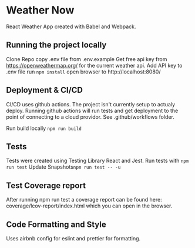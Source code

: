 # Weather Now

React Weather App created with Babel and Webpack.

## Running the project locally

Clone Repo
copy .env file from .env.example
Get free api key from https://openweathermap.org/ for the current weather api.
Add API key to .env file
run `npm install`
open browser to http://localhost:8080/

## Deployment & CI/CD

CI/CD uses github actions. The project isn't currently setup to actualy deploy. Running github actions will run tests and get deployment to the point of connecting to a cloud providor.
See .github/workflows folder.

Run build locally `npm run build`

## Tests

Tests were created using Testing Library React and Jest.
Run tests with `npm run test`
Update Snapshots`npm run test -- -u`

## Test Coverage report

After running npm run test a coverage report can be found here: coverage/lcov-report/index.html which you can open in the browser.

## Code Formatting and Style

Uses airbnb config for eslint and prettier for formatting.
